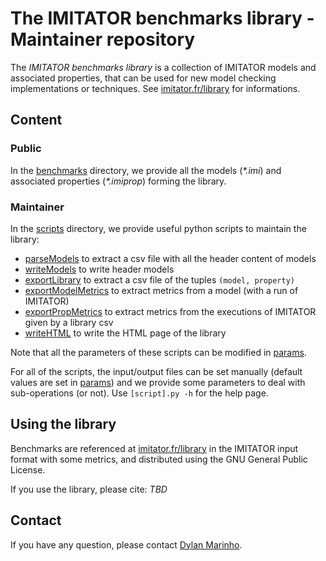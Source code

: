 # The IMITATOR benchmarks library - Maintainer repository

The *IMITATOR benchmarks library* is a collection of IMITATOR models and associated properties, that can be used for new model checking implementations or techniques. See [imitator.fr/library](https://www.imitator.fr/library.html) for informations.

## Content

### Public

In the [benchmarks](benchmarks) directory, we provide all the models (*\*.imi*) and associated properties (*\*.imiprop*) forming the library.

### Maintainer

In the [scripts](scripts) directory, we provide useful python scripts to maintain the library:

- [parseModels](scripts/parseModels.py) to extract a csv file with all the header content of models
- [writeModels](scripts/writeModels.py) to write header models
- [exportLibrary](scripts/exportLibrary.py) to extract a csv file of the tuples ```(model, property)```
- [exportModelMetrics](scripts/exportModelMetrics.py) to extract metrics from a model (with a run of IMITATOR)
- [exportPropMetrics](scripts/exportPropMetrics.py) to extract metrics from the executions of IMITATOR given by a library csv
- [writeHTML](scripts/writeHTML.py) to write the HTML page of the library

Note that all the parameters of these scripts can be modified in [params](scripts/params.py).

For all of the scripts, the input/output files can be set manually (default values are set in [params](scripts/params.py)) and we provide some parameters to deal with sub-operations (or not). Use ```[script].py -h``` for the help page.

## Using the library

Benchmarks are referenced at [imitator.fr/library](https://www.imitator.fr/library.html) in the IMITATOR input format with some metrics, and distributed using the GNU General Public License.

If you use the library, please cite: *TBD*

## Contact

If you have any question, please contact [Dylan Marinho](https://dylan-marinho.gitlab.io).
